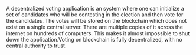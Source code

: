 A decentralized  voting application is an system  where one can  initialize a set of candidates who will be contesting in the election and then vote for the candidates. The votes will be stored on the blockchain which does not exist on a single central server. There are multiple copies of it across the internet on hundreds of computers. This makes it almost impossible to shut down the application.Voting on blockchain is fully decentralized, with no central authority to trust.
